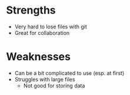 # Strengths 
- Very hard to lose files with git
- Great for collaboration
# Weaknesses 
- Can be a bit complicated to use (esp. at first)
- Struggles with large files
    - Not good for storing data

